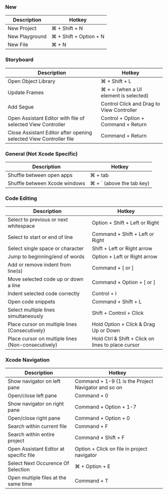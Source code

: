 ### New

| Description       | Hotkey                    |
|-------------------|---------------------------|
| New Project       | ⌘ + Shift + N             |
| New Playground    | ⌘ + Shift + Option + N    |
| New File          | ⌘ + N                     |

### Storyboard

| Description                                                        | Hotkey                                    |
|--------------------------------------------------------------------|-------------------------------------------|
| Open Object Library                                                | ⌘ + Shift + L                             |
| Update Frames                                                      | ⌘ + = (when a UI element is selected)     |
| Add Segue                                                          | Control Click and Drag to View Controller |
| Open Assistant Editor with file of selected View Controller        | Control + Option + Command + Return       |
| Close Assistant Editor after opening selected View Controller file | Command + Return                          |


### General (Not Xcode Specific)

| Description                   | Hotkey                                |
|-------------------------------|---------------------------------------|
| Shuffle between open apps     | ⌘ + tab                               |
| Shuffle between Xcode windows | ⌘ + \` (above the tab key)            |

### Code Editing

| Description                            | Hotkey                                |
|----------------------------------------|---------------------------------------|
| Select to previous or next whitespace  | Option + Shift + Left or Right        |
| Select to start or end of line         | Command + Shift + Left or Right       |
| Select single space or character       | Shift + Left or Right arrow           |
| Jump to beginning/end of words         | Option + Left or Right arrow          |
| Add or remove indent from line(s)      | Command + [ or ]                      |
| Move selected code up or down a line   | Command + Option + [ or ]             |
| Indent selected code correctly         | Control + I                           |
| Open code snippets                     | Command + Shift + L                   |
| Select multiple lines simultaneously   | Shift + Control + Click               |
| Place cursor on multiple lines (Consecutively)     | Hold Option + Click & Drag Up or Down              |
| Place cursor on multiple lines (Non-consecutively) | Hold Ctrl & Shift + Click on lines to place cursor |


### Xcode Navigation

| Description                            | Hotkey                                              |
|----------------------------------------|-----------------------------------------------------|
| Show navigator on left pane            | Command + 1-9 (1 is the Project Navigator and so on |
| Open/close left pane                   | Command + 0                                         |
| Show navigator on right pane           | Command + Option + 1-7                              |
| Open/close right pane                  | Command + Option + 0                                |
| Search within current file             | Command + F                                         |
| Search within entire project           | Command + Shift + F                                 |
| Open Assistant Editor at specific file | Option + Click on file in project navigator         |
| Select Next Occurence Of Selection     | ⌘ + Option + E                                      |
| Open multiple files at the same time   | Command + T                                         |
